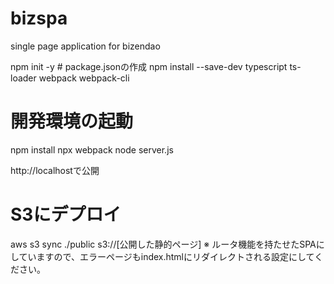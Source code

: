 # bizspa
single page application for bizendao

npm init -y  # package.jsonの作成
npm install --save-dev typescript ts-loader webpack webpack-cli

# 開発環境の起動
npm install
npx webpack
node server.js

http://localhostで公開

# S3にデプロイ
aws s3 sync ./public s3://[公開した静的ページ]
※ ルータ機能を持たせたSPAにしていますので、エラーページもindex.htmlにリダイレクトされる設定にしてください。

